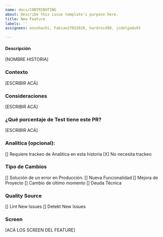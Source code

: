 ```yaml
---
name: docs/CONTRIBUTING
about: Describe this issue template's purpose here.
title: New Feature
labels: ''
assignees: enzohachi, Fabian27022020, hardroid98, jcdelgado93

---
```


#### Descripción
[NOMBRE HISTORIA]
### Contexto
[ESCRIBIR ACÁ]
### Consideraciones
[ESCRIBIR ACÁ]
### ¿Qué porcentaje de Test tiene este PR?
[ESCRIBIR ACÁ]
### Analitica (opcional):
[] Requiere trackeo de Analitica en esta historia
[X] No necesita trackeo
### Tipo de Cambios
[] Solución de un error en Producción.
[] Nueva Funcionalidad 
[] Mejora de Proyecto 
[] Cambio de último momento
[] Deuda Técnica
### Quality Source
[] Lint New Issues 
[] Detekt New Issues
### Screen 
[ACÁ LOS SCREEN DEL FEATURE]
